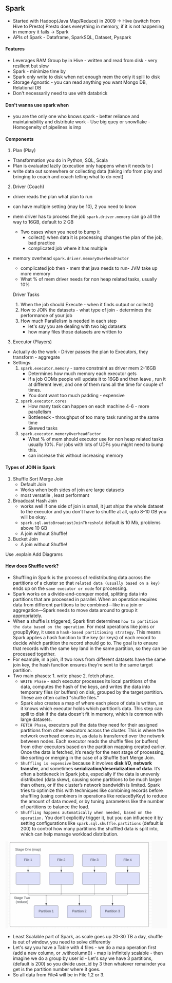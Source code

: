 ## Spark 

- Started with Hadoop(Java Map/Reduce) in 2009 -> Hive (switch from Hive to Presto) Presto does everything in memory, if it is not happening in memory it fails -> Spark 
- APIs of Spark - Dataframe, SparkSQL, Dataset, Pyspark

#### Features 
- Leverages RAM 
Group by in Hive - written and read from disk - very resilient but slow 
- Spark - minimize time by
- Spark only write to disk when not enough mem the only it spill to disk 
- Storage Agnostic - you can read anything you want Mongo DB, Relational DB 
- Don't necessarily need to use with databrick 

#### Don't wanna use spark when
- you are the only one who knows spark - better reliance and maintainability and distribute work - Use big quey or snowflake - Homogeneity of pipelines is imp

#### Components 

1. Plan   (Play)
- Transformation you do in Python, SQL, Scala
- Plan is evaluated lazily (execution only happens when it needs to )
- write data out somewhere or collecting data (taking info from play and bringing to coach and coach telling what to do next)

2. Driver (Coach)
- driver reads the plan what plan to run 
- can have multiple setting (may be 10), 2 you need to know
- mem driver has to process the job `spark.driver.memory` can go all the way to 16GB, default to 2 GB 
    - Two cases when you need to bump it 
        - collect() when data it is processing changes the plan of the job, bad practice
        - complicated job where it has multiple 
- memory overhead `spark.driver.memoryOverheadFactor`
    - complicated job then - mem that java needs to run- JVM take up more memory
    - What % of mem driver needs for non heap related tasks, usually 10%

    Driver Tasks 
    1. When the job should Execute - when it finds output or collect() 
    2. How to JOIN the datasets - what type of join - determines the performance of your job 
    3. How much Parallelism is needed in each step 
        - let's say you are dealing with two big datasets 
        - how many files those datasets are written to 
        

3. Executor (Players)
- Actually do the work - Driver passes the plan to Executors, they transform - aggregate 
- Settings 
    1. `spark.executor.memory` - same constraint as driver mem 2-16GB 
        - Determines how much memory each executor gets 
        - If a job OOMs people will update it to 16GB and then leave , run it at different level, and one of them runs all the time for couple of times. 
        - You dont want too much padding - expensive 
    2. `spark.executor.cores` 
        - How many task can happen on each machine 4-6 - more parallelism 
        - Bottleneck - throughput of too many task running at the same time
        - Skewed tasks 
    3. `spark.executor.memoryOverheadFactor` 
        - What % of mem should executor use for non heap related tasks usually 10%. For jobs with lots of UDFs you might need to bump this.
        - can increase this without increasing memory


#### Types of JOIN in Spark 
1. Shuffle Sort Merge Join 
    - Default Join 
    - Works when both sides of join are large datasets 
    - most versatile , least performant
2. Broadcast Hash Join 
    - works well if one side of join is small, it just ships the whole dataset to the executor and you don't have to shuffle at all, upto 8-10 GB you will be okay.
    - `spark.sql.autoBroadcastJoinThreshold` default is 10 Mb, problems above 10 GB
    - A join without Shuffle!
3. Bucket Join
    - A join without Shuffle!

Use .explain
Add Diagrams 


#### How does Shuffle work?
- Shuffling in Spark is the process of redistributing data across the partitions of a cluster so that `related data (usually based on a key)` ends up on the `same executor or node` for processing.
- Spark works on a divide-and-conquer model, splitting data into partitions that are processed in parallel. When an operation requires data from different partitions to be combined—like in a join or aggregation—Spark needs to move data around to group it appropriately.
- When a shuffle is triggered, Spark first determines `how to partition the data based on the operation`. For most operations like joins or groupByKey, it uses a `hash-based partitioning strategy`. This means Spark applies a hash function to the key (or keys) of each record to decide which partition the record should go to. The goal is to ensure that records with the same key land in the same partition, so they can be processed together.
- For example, in a join, if two rows from different datasets have the same join key, the hash function ensures they’re sent to the same target partition.
- Two main phases: 1. write phase 2. fetch phase.
    - `WRITE Phase` - each executor processes its local partitions of the data, computes the hash of the keys, and writes the data into temporary files (or buffers) on disk, grouped by the target partition. These are often called "shuffle files." 
    - Spark also creates a map of where each piece of data is written, so it knows which executor holds which partition’s data. This step can spill to disk if the data doesn’t fit in memory, which is common with large datasets.
    - `FETCH Phase`, executors pull the data they need for their assigned partitions from other executors across the cluster. This is where the network overhead comes in, as data is transferred over the network between nodes. Each executor reads the shuffle files (or buffers) from other executors based on the partition mapping created earlier. Once the data is fetched, it’s ready for the next stage of processing, like sorting or merging in the case of a Shuffle Sort Merge Join.
    - `Shuffling is expensive` because it involves **disk I/O**, **network transfer**, and sometimes **serialization/deserialization of data**. It’s often a bottleneck in Spark jobs, especially if the data is unevenly distributed (data skew), causing some partitions to be much larger than others, or if the cluster’s network bandwidth is limited. Spark tries to optimize this with techniques like combining records before shuffling (using combiners in operations like reduceByKey) to reduce the amount of data moved, or by tuning parameters like the number of partitions to balance the load.
    - `Shuffling happens automatically when needed, based on the operation.` You don’t explicitly trigger it, but you can influence it by setting configurations like `spark.sql.shuffle.partitions` (default is 200) to control how many partitions the shuffled data is split into, which can help manage workload distribution.


![Example](../../resources/ezachly_community_bootcamp/images/shuffle_works.png)
- Least Scalable part of Spark, as scale goes up 20-30 TB a day, shuffle is out of window, you need to solve differently
- Let's say you have a Table with 4 files - we do a map operation first (add a new column, or .withcolumn()) - map is infinitely scalable - then imagine we do a group by user id - Let's say we have 3 partitions, (default is 200) so you divide user_id by 3 then whatever remainder you get is the partition number where it goes. 
- So all data from File4 will be in File 1,2 or 3.

